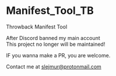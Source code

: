 # Manifest_Tool_TB
Throwback Manifest Tool

After Discord banned my main account\
This project no longer will be maintained!

IF you wanna make a PR, you are welcome.

Contact me at slejmur@protonmail.com
